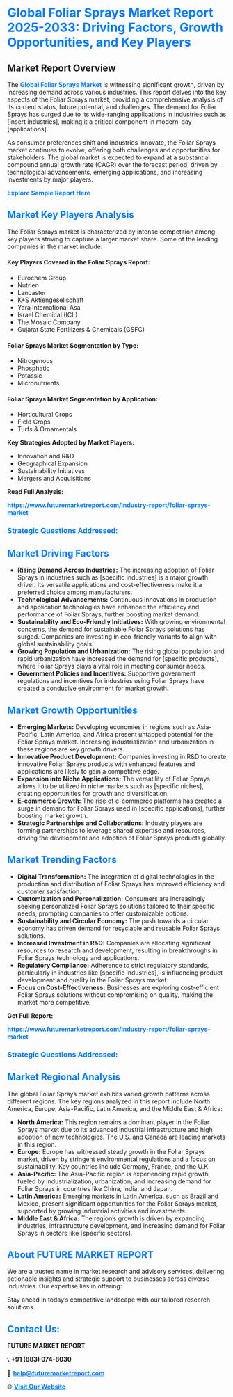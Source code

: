 <h1 style="color: #007BFF;">Global Foliar Sprays Market Report 2025-2033: Driving Factors, Growth Opportunities, and Key Players</h1>

<section id="overview">
<h2>Market Report Overview</h2>
<p>The <a href="https://www.futuremarketreport.com/industry-report/foliar-sprays-market" style="color: #007BFF; text-decoration: none;"><strong>Global Foliar Sprays Market</strong></a> is witnessing significant growth, driven by increasing demand across various industries. This report delves into the key aspects of the Foliar Sprays market, providing a comprehensive analysis of its current status, future potential, and challenges. The demand for Foliar Sprays has surged due to its wide-ranging applications in industries such as [insert industries], making it a critical component in modern-day [applications].</p>
<p>As consumer preferences shift and industries innovate, the Foliar Sprays market continues to evolve, offering both challenges and opportunities for stakeholders. The global market is expected to expand at a substantial compound annual growth rate (CAGR) over the forecast period, driven by technological advancements, emerging applications, and increasing investments by major players.</p>
</section>

<section id="overview">
<p><a href="https://www.futuremarketreport.com/request-sample/reportId=103983" style="color: #007BFF; text-decoration: none;"><strong>Explore Sample Report Here</strong></a></p>
</section>

<section id="key-players">
<h2 style="color: #007BFF;">Market Key Players Analysis</h2>
<p>The Foliar Sprays market is characterized by intense competition among key players striving to capture a larger market share. Some of the leading companies in the market include:</p>
<h4>Key Players Covered in the Foliar Sprays Report:</h4>
<ul><li>Eurochem Group</li><li>Nutrien</li><li>Lancaster</li><li>K+S Aktiengesellschaft</li><li>Yara International Asa</li><li>Israel Chemical (ICL)</li><li>The Mosaic Company</li><li>Gujarat State Fertilizers &amp; Chemicals (GSFC)</li></ul>
<h4>Foliar Sprays Market Segmentation by Type:</h4>
<ul><li>Nitrogenous</li><li>Phosphatic</li><li>Potassic</li><li>Micronutrients</li></ul>

<h4>Foliar Sprays Market Segmentation by Application:</h4>
<ul><li>Horticultural Crops</li><li>Field Crops</li><li>Turfs &amp; Ornamentals</li></ul>
<p><strong>Key Strategies Adopted by Market Players:</strong></p>
<ul>
<li>Innovation and R&D</li>
<li>Geographical Expansion</li>
<li>Sustainability Initiatives</li>
<li>Mergers and Acquisitions</li>
</ul>
</section>

<section>
<p><strong>Read Full Analysis: </strong></p><a href="https://www.futuremarketreport.com/industry-report/foliar-sprays-market" style="color: #007BFF; text-decoration: none;"><strong>https://www.futuremarketreport.com/industry-report/foliar-sprays-market</strong></a>
<h3 style="color: #007BFF;">Strategic Questions Addressed:</h3>
</section>

<section id="driving-factors">
<h2 style="color: #007BFF;">Market Driving Factors</h2>
<ul>
<li><strong>Rising Demand Across Industries:</strong> The increasing adoption of Foliar Sprays in industries such as [specific industries] is a major growth driver. Its versatile applications and cost-effectiveness make it a preferred choice among manufacturers.</li>
<li><strong>Technological Advancements:</strong> Continuous innovations in production and application technologies have enhanced the efficiency and performance of Foliar Sprays, further boosting market demand.</li>
<li><strong>Sustainability and Eco-Friendly Initiatives:</strong> With growing environmental concerns, the demand for sustainable Foliar Sprays solutions has surged. Companies are investing in eco-friendly variants to align with global sustainability goals.</li>
<li><strong>Growing Population and Urbanization:</strong> The rising global population and rapid urbanization have increased the demand for [specific products], where Foliar Sprays plays a vital role in meeting consumer needs.</li>
<li><strong>Government Policies and Incentives:</strong> Supportive government regulations and incentives for industries using Foliar Sprays have created a conducive environment for market growth.</li>
</ul>
</section>

<section id="growth-opportunities">
<h2 style="color: #007BFF;">Market Growth Opportunities</h2>
<ul>
<li><strong>Emerging Markets:</strong> Developing economies in regions such as Asia-Pacific, Latin America, and Africa present untapped potential for the Foliar Sprays market. Increasing industrialization and urbanization in these regions are key growth drivers.</li>
<li><strong>Innovative Product Development:</strong> Companies investing in R&D to create innovative Foliar Sprays products with enhanced features and applications are likely to gain a competitive edge.</li>
<li><strong>Expansion into Niche Applications:</strong> The versatility of Foliar Sprays allows it to be utilized in niche markets such as [specific niches], creating opportunities for growth and diversification.</li>
<li><strong>E-commerce Growth:</strong> The rise of e-commerce platforms has created a surge in demand for Foliar Sprays used in [specific applications], further boosting market growth.</li>
<li><strong>Strategic Partnerships and Collaborations:</strong> Industry players are forming partnerships to leverage shared expertise and resources, driving the development and adoption of Foliar Sprays products globally.</li>
</ul>
</section>

<section id="trending-factors">
<h2 style="color: #007BFF;">Market Trending Factors</h2>
<ul>
<li><strong>Digital Transformation:</strong> The integration of digital technologies in the production and distribution of Foliar Sprays has improved efficiency and customer satisfaction.</li>
<li><strong>Customization and Personalization:</strong> Consumers are increasingly seeking personalized Foliar Sprays solutions tailored to their specific needs, prompting companies to offer customizable options.</li>
<li><strong>Sustainability and Circular Economy:</strong> The push towards a circular economy has driven demand for recyclable and reusable Foliar Sprays solutions.</li>
<li><strong>Increased Investment in R&D:</strong> Companies are allocating significant resources to research and development, resulting in breakthroughs in Foliar Sprays technology and applications.</li>
<li><strong>Regulatory Compliance:</strong> Adherence to strict regulatory standards, particularly in industries like [specific industries], is influencing product development and quality in the Foliar Sprays market.</li>
<li><strong>Focus on Cost-Effectiveness:</strong> Businesses are exploring cost-efficient Foliar Sprays solutions without compromising on quality, making the market more competitive.</li>
</ul>
</section>

<section>
<p><strong>Get Full Report: </strong></p><a href="https://www.futuremarketreport.com/industry-report/foliar-sprays-market" style="color: #007BFF; text-decoration: none;"><strong>https://www.futuremarketreport.com/industry-report/foliar-sprays-market</strong></a>
<h3 style="color: #007BFF;">Strategic Questions Addressed:</h3>
</section>


<section id="regional-analysis">
<h2 style="color: #007BFF;">Market Regional Analysis</h2>
<p>The global Foliar Sprays market exhibits varied growth patterns across different regions. The key regions analyzed in this report include North America, Europe, Asia-Pacific, Latin America, and the Middle East & Africa:</p>
<ul>
<li><strong>North America:</strong> This region remains a dominant player in the Foliar Sprays market due to its advanced industrial infrastructure and high adoption of new technologies. The U.S. and Canada are leading markets in this region.</li>
<li><strong>Europe:</strong> Europe has witnessed steady growth in the Foliar Sprays market, driven by stringent environmental regulations and a focus on sustainability. Key countries include Germany, France, and the U.K.</li>
<li><strong>Asia-Pacific:</strong> The Asia-Pacific region is experiencing rapid growth, fueled by industrialization, urbanization, and increasing demand for Foliar Sprays in countries like China, India, and Japan.</li>
<li><strong>Latin America:</strong> Emerging markets in Latin America, such as Brazil and Mexico, present significant opportunities for the Foliar Sprays market, supported by growing industrial activities and investments.</li>
<li><strong>Middle East & Africa:</strong> The region’s growth is driven by expanding industries, infrastructure development, and increasing demand for Foliar Sprays in sectors like [specific sectors].</li>
</ul>
</section>

<footer>
<h2 style="color: #007BFF;">About FUTURE MARKET REPORT</h2>
<p>We are a trusted name in market research and advisory services, delivering actionable insights and strategic support to businesses across diverse industries. Our expertise lies in offering:</p>

<p>Stay ahead in today’s competitive landscape with our tailored research solutions.</p>

<h2 style="color: #007BFF;">Contact Us:</h2>
<p><strong>FUTURE MARKET REPORT</strong></p>
<p>📞 <strong>+91 (883) 074-8030</strong></p>
<p>📧 <strong><a href="mailto:help@futuremarketreport.com" style="color: #007BFF;">help@futuremarketreport.com</a></strong></p>
<p>🌐 <strong><a href="https://www.futuremarketreport.com/" style="color: #007BFF;">Visit Our Website</a></strong></p>
</footer>